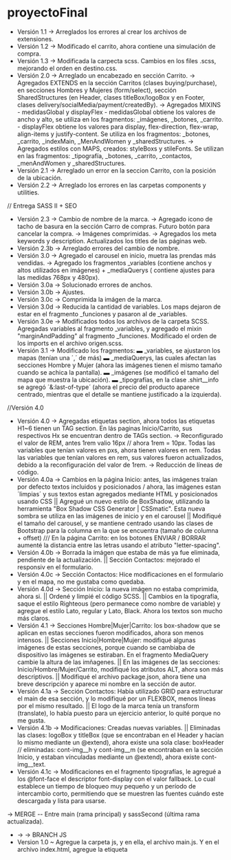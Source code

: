 # proyectoFinal
- Versión 1.1 → Arreglados los errores al crear los archivos de extensiones.
- Versión 1.2 → Modificado el carrito, ahora contiene una simulación de compra.
- Versión 1.3 → Modificada la carpecta scss. Cambios en los files .scss, mejorando el orden en destino.css.
- Versión 2.0 → Arreglado un encabezado en sección Carrito.
              → Agregados EXTENDS en la sección Carritos (clases buying/purchase), en secciones Hombres y Mujeres (form/select), sección SharedStructures (en Header, clases titleBox/logoBox y en Footer, clases delivery/socialMedia/payment/createdBy).
              → Agregados MIXINS - medidasGlobal y displayFlex - medidasGlobal obtiene los valores de ancho y alto, se utiliza en los fragmentos: _imágenes, _botones, _carrito. - displayFlex obtiene los valores para display, flex-direction, flex-wrap, align-items y justify-content. Se utiliza en los fragmentos: _botones, _carrito, _indexMain, _MenAndWomen y _sharedStructures.
              → Agregados estilos con MAPS, creados: styleBoxs y stileFonts. Se utilizan en las fragmentos: _tipografía, _botones, _carrito, _contactos, _menAndWomen y _sharedStructures. 
- Versión 2.1 → Arreglado un error en la seccion Carrito, con la posición de la ubicación.
- Versión 2.2 → Arreglado los errores en las carpetas components y utilities.

// Entrega SASS II + SEO 
- Versión 2.3 → Cambio de nombre de la marca. 
              → Agregado icono de tacho de basura en la sección Carro de compras. Futuro botón para cancelar la compra.
              → Imágenes comprimidas. 
              → Agregados los meta keywords y description. Actualizados los titles de las páginas web.
- Versión 2.3b → Arreglado errores del cambio de nombre.
- Versión 3.0 → Agregado el carousel en inicio, muetra las prendas más vendidas. 
              → Agregado los fragmentos _variables (contiene anchos y altos utilizados en imágenes) + _mediaQuerys ( contiene ajustes para las medidas 768px y 480px).
- Versión 3.0a → Solucionado errores de anchos. 
- Versión 3.0b → Ajustes.
- Versión 3.0c → Comprimida la imágen de la marca. 
- Versión 3.0d → Reducida la cantidad de variables. Los maps dejaron de estar en el fragmento _funciones y pasaron al de _variables.
- Versión 3.0e → Modificados todos los archivos de la carpeta SCSS. Agregadas variables al fragmento _variables, y agregado el mixin "marginAndPadding" al fragmento _funciones. Modificado el orden de los imports en el archivo origen.scss.  
- Versión 3.1  → Modificado los fragmentos:
                      ▬ _variables, se ajustaron los mapas (tenían una ´,´ de más)
                      ▬ _mediaQuerys, las cuales afectan las secciones Hombre y Mujer (ahora las imágenes tienen el mismo tamaño cuando se achica la pantalla).
                      ▬ _imágenes (se modificó el tamaño del mapa que muestra la ubicación).
                      ▬ _tipografías, en la clase .shirt__info se agregó  ´&:last-of-type´ (ahora el precio del producto aparece centrado, mientras que el detalle se mantiene justificado a la izquierda). 

//Versión 4.0
- Versión 4.0  → Agregadas etiquetas section, ahora todos las etiquetas H1~6 tienen un TAG section. En lás paginas Inicio/Carrito, sus respectivos Hx se encuentran dentro de TAGs section. 
               →  Reconfigurado el valor de REM, antes 1rem valio 16px // ahora 1rem = 10px. Todas las variables que tenían valores en pxs, ahora tienen valores en rem. Todas las variables que tenían valores en rem, sus valores fueron actualizados, debido a la reconfiguración del valor de 1rem. 
               → Reducción de líneas de código. 
- Versión 4.0a → Cambios en la página Inicio: antes, las imágenes traían por defecto textos incluidos y posicionados / ahora, las imágenes estan ´limpias´ y sus textos estan agregados mediante HTML y posicionados usando CSS || Agregué un nuevo estilo de BoxShadow, utilizando la herramienta "Box Shadow CSS Generator | CSSmatic". Esta nueva sombra se utiliza en las imágenes de inicio y en el carousel || Modifiqué el tamaño del carousel, y se mantiene centrado usando las clases de Bootstrap para la columna en la que se encuentra (tamaño de columna + offset)  ///  En la página Carrito: en los botones ENVIAR / BORRAR aumenté la distancia entre las letras usando el atributo "letter-spacing". 
- Versión 4.0b → Borrada la imágen que estaba de más ya fue eliminada, pendiente de la actualización. || Sección Contactos: mejorado el responsiv en el formulario. 
- Versión 4.0c → Sección Contactos: Hice modificaciones en el formulario y en el mapa, no me gustaba como quedaba. 
- Versión 4.0d → Sección Inicio: la nueva imágen no estaba comprimida, ahora si. || Ordené y limpié el código SCSS. || Cambios en la tipografía, saque el estilo Righteous (pero permanece como nombre de variable) y agregue el estilo Lato, regular y Lato, Black. Ahora los textos son mucho más claros.
- Versión 4.1  → Secciones Hombre|Mujer|Carrito: los box-shadow que se aplican en estas secciones fueron modificados, ahora son menos intensos. || Secciones Inicio|Hombre|Mujer: modifiqué algunas imágenes de estas secciones, porque cuando se cambiaba de dispositivo las imágenes se estiraban. En el fragmento MediaQuery cambie la altura de las imñagenes. || En las imágenes de las secciones: Inicio/Hombre/Mujer/Carrito, modifiqué los atributos ALT, ahora son más descriptivos.  || Modifiqué el archivo package.json, ahora tiene una breve descripción y aparece mi nombre en la sección de autor. 
- Versión 4.1a → Sección Contactos: Había utilizado GRID para estructurar el main de esa sección, y lo modifiqué por un FLEXBOX, menos líneas por el mismo resultado. || El logo de la marca tenía un transform (translate), lo había puesto para un ejercicio anterior, lo quité porque no me gusta.
- Versión 4.1b → Modificaciones: Creadas nuevas variables. || Eliminadas las clases: logoBox y titleBox (que se encontraban en el Header y hacían lo mismo mediante un @extend), ahora existe una sola clase: boxHeader // eliminadas: cont-img__h y cont-img__m (se encontraban en la sección Inicio, y estaban vínculadas mediante un @extend), ahora existe cont-img__text. 
- Versión 4.1c → Modificaciones en el fragmento tipografías, le agregué a los @font-face el descriptor font-display con el valor fallback. Lo cual establece un tiempo de bloqueo muy pequeño y un período de intercambio corto, permitiendo que se muestren las fuentes cuándo este descargada y lista para usarse.

→ MERGE -- Entre main (rama principal) y sassSecond (última rama actualizada).

- → → BRANCH JS 
- Version 1.0   ~ Agregue la carpeta js, y en ella, el archivo main.js. Y en el archivo index.html, agregue la etiqueta <script> para vincularla con el archivo main.js.
                ~ En el archivo main.js, cree la clase "articulo" que va a almacenar las propiedades de cada prenda que este en venta.
- Version 1.0a  ~ Arreglando errores. 
- Version 1.0b  ~ Las funciones comprobarStock() - precioTotal() - comprando() - realizarCompra(), funcionan correctamente.   
